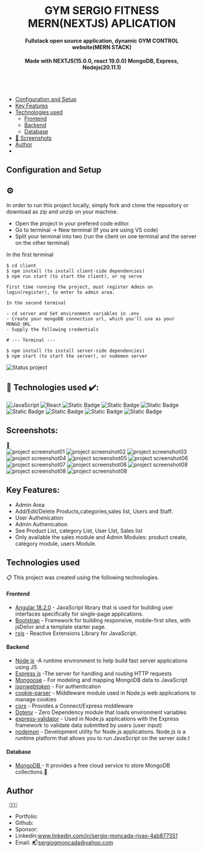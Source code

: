 <h1 align ="center" > GYM SERGIO FITNESS MERN(NEXTJS) APLICATION </h1>
<h4  align ="center"> 
Fullstack open source application, dynamic GYM CONTROL website(MERN STACK)</h4>
 <h4  align ="center"> Made with NEXTJS(15.0.0, react 19.0.0) MongoDB, Express, Nodejs(20.11.1)  </h4>
<br>
<br>

  * [Configuration and Setup](#configuration-and-setup)
  * [Key Features](#key-features)
  * [Technologies used](#technologies-used)
      - [Frontend](#frontend)
      - [Backend](#backend)
      - [Database](#database)
  * [📸 Screenshots](#screenshots)
  * [Author](#author)
  * <br>
  

## Configuration and Setup 
## <h2> ⚙️ </h2>

In order to run this project locally, simply fork and clone the repository or download as zip and unzip on your machine.

- Open the project in your prefered code editor.
- Go to terminal -> New terminal (If you are using VS code)
- Split your terminal into two (run the client on one terminal and the server on the other terminal)

In the first terminal

```
$ cd client
$ npm install (to install client-side dependencies)
$ npm run start (to start the client), or ng serve

First time running the project, must register Admin on login(register), to enter to admin area.
```
```
In the second terminal

- cd server and Set environment variables in .env
- Create your mongoDB connection url, which you'll use as your MONGO_URL
- Supply the following credentials

# --- Terminal ---

$ npm install (to install server-side dependencies)
$ npm start (to start the server), or nodemon server

```
![Status project](https://img.shields.io/badge/STATUS-Finished-GREEN?style=for-the-badge)

##  🔌 Technologies used ✔️:
![JavaScript](https://img.shields.io/badge/TypeScript-007ACC?style=for-the-badge&logo=typescript&logoColor=white)
![React](https://img.shields.io/badge/Angular-20232A?style=for-the-badge&logo=angular&logoColor=61DAFB)
![Static Badge](https://img.shields.io/badge/cors%20-yellow?style=for-the-badge)
![Static Badge](https://img.shields.io/badge/dotenv-black?style=for-the-badge)
![Static Badge](https://img.shields.io/badge/mongoDB%20-aqua?style=for-the-badge)
![Static Badge](https://img.shields.io/badge/mongoose-purple?style=for-the-badge)
![Static Badge](https://img.shields.io/badge/Express-navy?style=for-the-badge)
![Static Badge](https://img.shields.io/badge/bootstrap-teal?style=for-the-badge)
![Static Badge](https://img.shields.io/badge/rxjs%20-aqua?style=for-the-badge)


##  Screenshots:
📸
<br>
<img src="./IMAGES/image02login.jpg" alt="project screenshot01" />
<img src="./IMAGES/imagehome.jpg" alt="project screenshot02" />
<img src="./IMAGES/imagehomeAdmin.jpg" alt="project screenshot03" />
<img src="./IMAGES/imagehomeAdminPackCreate.jpg" alt="project screenshot04" />
<img src="./IMAGES/imagehomeAdminPackList.jpg" alt="project screenshot05" />
<img src="./IMAGES/imagehomeClasses.jpg" alt="project screenshot06" />
<img src="./IMAGES/imagehomePackBill.jpg" alt="project screenshot07" />
<img src="./IMAGES/imagehomePacks.jpg" alt="project screenshot08" />
<img src="./IMAGES/imagehomePacksResponsive.jpg" alt="project screenshot08" />
<img src="./IMAGES/imagehomeTrainers.jpg" alt="project screenshot08" />
<img src="./IMAGES/imagehomeUser.jpg" alt="project screenshot08" />
<br>

##  Key Features:

- Admin Area
- Add/Edit/Delete Products,categories,sales list, Users and Staff.
- User Authenication
- Admin  Authenication
- See Product List, category List, User LIst, Sales list
- Only available the sales module and Admin Modules: product create, category module, users Module.


##  Technologies used

📋 This project was created using the following technologies.

####  Frontend 

- [Angular 18.2.0](https://angular.io/) - JavaScript library that is used for building user interfaces specifically for single-page applications.
- [Bootstrap](https://getbootstrap.com/docs/5.0/getting-started/introduction/) - Framework for building responsive, mobile-first sites, with jsDelivr and a template starter page.
- [rxjs](https://angular.io/guide/rx-library) - Reactive Extensions Library for JavaScript.

####  Backend 

- [Node js](https://nodejs.org/en/) -A runtime environment to help build fast server applications using JS
- [Express js](https://www.npmjs.com/package/express) -The server for handling and routing HTTP requests
- [Mongoose](https://mongoosejs.com/) - For modeling and mapping MongoDB data to JavaScript
- [jsonwebtoken](https://www.npmjs.com/package/jsonwebtoken) - For authentication
- [cookie-parser](https://www.npmjs.com/package/cookie-parser) - Middleware module used in Node.js web applications to manage cookies
- [cors](https://www.npmjs.com/package/cors) - Provides a Connect/Express middleware
- [Dotenv](https://www.npmjs.com/package/dotenv) - Zero Dependency module that loads environment variables
- [express-validator](https://www.npmjs.com/package/express-validator) - Used in Node.js applications with the Express framework to validate data submitted by users (user input)
- [nodemon](https://nodemon.io/) - Development utility for Node.js applications. Node.js is a runtime platform that allows you to run JavaScript on the server side.t


####  Database 

 - [MongoDB ](https://www.mongodb.com/) - It provides a free cloud service to store MongoDB collections.💾

## Author
     👨🏻‍🏫 
- Portfolio: 
- Github: 
- Sponsor: 
- Linkedin:www.linkedin.com/in/sergio-moncada-rivas-4ab877351
- Email: :mailbox_with_mail:[sergiogmoncada@yahoo.com](mailto:sergiogmoncada@yahoo.com)
